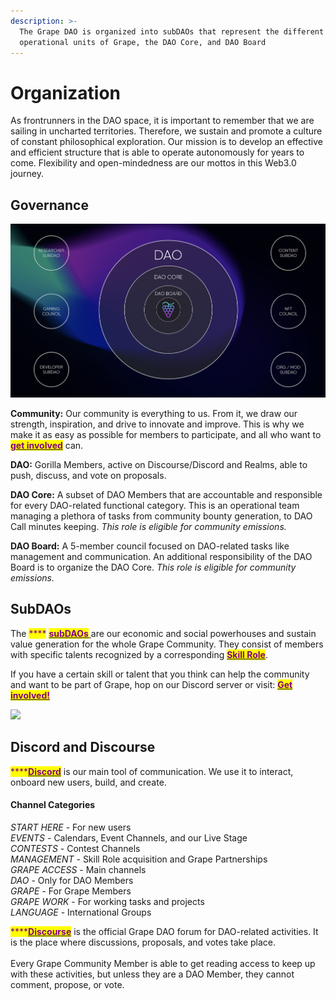 ```yaml
---
description: >-
  The Grape DAO is organized into subDAOs that represent the different
  operational units of Grape, the DAO Core, and DAO Board
---
```


# Organization

As frontrunners in the DAO space, it is important to remember that we are sailing in uncharted territories. Therefore, we sustain and promote a culture of constant philosophical exploration. Our mission is to develop an effective and efficient structure that is able to operate autonomously for years to come. Flexibility and open-mindedness are our mottos in this Web3.0 journey.

## Governance

![Current Grape Governance Structure](<../../.gitbook/assets/image (3).png>)

**Community:** Our community is everything to us. From it, we draw our strength, inspiration, and drive to innovate and improve. This is why we make it as easy as possible for members to participate, and all who want to [<mark style="color:purple;">**get involved**</mark>](../../grape-community/get-involved/) can.

**DAO:** Gorilla Members, active on Discourse/Discord and Realms, able to push, discuss, and vote on proposals.&#x20;

**DAO Core:** A subset of DAO Members that are accountable and responsible for every DAO-related functional category. This is an operational team managing a plethora of tasks from community bounty generation, to DAO Call minutes keeping. _This role is eligible for community emissions._

**DAO Board:** A 5-member council focused on DAO-related tasks like management and communication. An additional responsibility of the DAO Board is to organize the DAO Core. _This role is eligible for community emissions._

## SubDAOs

The <mark style="color:purple;">****</mark> [<mark style="color:purple;">**subDAOs**</mark> ](../../grape-subdaos/sub-daos.md)are our economic and social powerhouses and sustain value generation for the whole Grape Community. They consist of members with specific talents recognized by a corresponding [<mark style="color:purple;">**Skill Role**</mark>](../../grape-community/get-involved/skill-roles.md).

If you have a certain skill or talent that you think can help the community and want to be part of Grape, hop on our Discord server or visit: [<mark style="color:purple;">**Get involved!**</mark>](../../grape-community/get-involved/)

![](https://lh3.googleusercontent.com/lBljExmhXJXm6DLlf6Vi35nMBDl2hQa83P1M7KUSHWkvXZUb6PVxrcx7tuCIc2H9aq\_VkO7jXb36sv-ZWQbuyLC\_OZBGr0YMUdSn90lEcTSo\_KlXG-1g6lpA4csg\_Q\_9Sg)

## Discord and Discourse

<mark style="color:purple;">****</mark>[<mark style="color:purple;">**Discord**</mark>](https://discord.gg/greatape) is our main tool of communication. We use it to interact, onboard new users, build, and create.

#### Channel Categories

_START HERE_ - For new users\
_EVENTS_ - Calendars, Event Channels, and our Live Stage\
_CONTESTS_ - Contest Channels\
_MANAGEMENT_ - Skill Role acquisition and Grape Partnerships\
_GRAPE ACCESS_ - Main channels \
_DAO_ - Only for DAO Members\
_GRAPE_ - For Grape Members\
_GRAPE WORK_ - For working tasks and projects\
_LANGUAGE_ - International Groups

<mark style="color:purple;">****</mark>[<mark style="color:purple;">**Discourse**</mark>](https://dao.grapenetwork.org) is the official Grape DAO forum for DAO-related activities. It is the place where discussions, proposals, and votes take place. \
\
Every Grape Community Member is able to get reading access to keep up with these activities, but unless they are a DAO Member, they cannot comment, propose, or vote.

